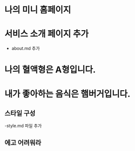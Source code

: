 # 나의 미니 홈페이지

# 서비스 소개 페이지 추가

- about.md 추가

# 나의 혈액형은 A형입니다.

# 내가 좋아하는 음식은 햄버거입니다.

## 스타일 구성

-style.md 파일 추가

## 에고 어려워라
